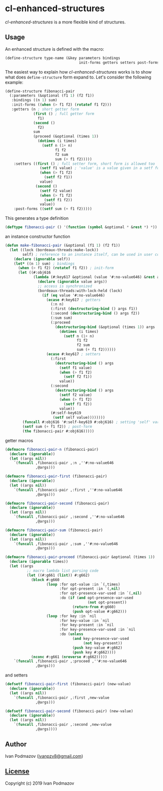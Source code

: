 # cl-enhanced-structures                                           

*cl-enhanced-structures* is a more flexible kind of structures.    

## Usage                                                           

An enhanced structure is defined with the macro:         

```lisp                                                            
(define-structure type-name (&key parameters bindings               
                                  init-forms getters setters post-forms))
```                                                                

The easiest way to explain how *cl-enhanced-structures* works is
to show what does `define-structure` form expand to.
Let's consider the following example:

```lisp
(define-structure fibonacci-pair
  (:parameters (&optional (f1 1) (f2 f1))
   :bindings ((n 1) sum)
   :init-forms ((when (> f1 f2) (rotatef f1 f2)))
   :getters (n ; short getter form
             (first () ; full getter form
               f1)
             (second ()
               f2)
             sum
             (proceed (&optional (times 1))
               (dotimes (i times)
                 (setf n (1+ n)
                       f1 f2
                       f2 sum
                       sum (+ f1 f2)))))
    :setters ((first () ; full setter form, short form is allowed too
                (setf f1 value) ; 'value' is a value given in a setf form 
                (when (> f1 f2)
                  (setf f2 f1))
                value)
              (second ()
                (setf f2 value)
                (when (> f1 f2)
                  (setf f1 f2))
                value))
    :post-forms ((setf sum (+ f1 f2)))))
```

This generates a type definition

```lisp
(deftype fibonacci-pair () '(function (symbol &optional * &rest *) *))
```

an instance constructor function

```lisp
(defun make-fibonacci-pair (&optional (f1 1) (f2 f1))
  (let ((lock (bordeaux-threads:make-lock))
        self) ; reference to an instance itself, can be used in user code
    (declare (ignorable self))
    (let* ((n 1) sum) ; bindings
      (when (> f1 f2) (rotatef f1 f2)) ; init-form
      (let ((#:obj616
             (lambda (#:key617 &optional (value '#:no-value646) &rest args)
               (declare (ignorable value args))
               ;; access is synchronized
               (bordeaux-threads:with-lock-held (lock)
                 (if (eq value '#:no-value646)
                   (ecase #:key617 ; getters
                     (:n n)
                     (:first (destructuring-bind () args f1))
                     (:second (destructuring-bind () args f2))
                     (:sum sum)
                     (:proceed
                       (destructuring-bind (&optional (times 1)) args
                         (dotimes (i times)
                           (setf n (1+ n)
                                 f1 f2
                                 f2 sum
                                 sum (+ f1 f2))))))
                   (ecase #:key617 ; setters
                     (:first
                       (destructuring-bind () args
                         (setf f1 value)
                         (when (> f1 f2) 
                           (setf f2 f1))
                         value))
                     (:second
                       (destructuring-bind () args
                         (setf f2 value)
                         (when (> f1 f2) 
                           (setf f1 f2))
                         value))
                     (#:self-key619
                      (setf self value))))))))
        (funcall #:obj616 '#:self-key619 #:obj616) ; setting 'self' variable
        (setf sum (+ f1 f2)) ; post-form
        (the fibonacci-pair #:obj616)))))
```

getter macros

```lisp
(defmacro fibonacci-pair-n (fibonacci-pair)
  (declare (ignorable))
  (let ((args nil))
    `(funcall ,fibonacci-pair ,:n ,''#:no-value646
              ,@args)))

(defmacro fibonacci-pair-first (fibonacci-pair)
  (declare (ignorable))
  (let ((args nil))
    `(funcall ,fibonacci-pair ,:first ,''#:no-value646
              ,@args)))

(defmacro fibonacci-pair-second (fibonacci-pair)
  (declare (ignorable))
  (let ((args nil))
    `(funcall ,fibonacci-pair ,:second ,''#:no-value646
              ,@args)))

(defmacro fibonacci-pair-sum (fibonacci-pair)
  (declare (ignorable))
  (let ((args nil))
    `(funcall ,fibonacci-pair ,:sum ,''#:no-value646
              ,@args)))

(defmacro fibonacci-pair-proceed (fibonacci-pair &optional (times 1))
  (declare (ignorable times))
  (let ((args
          ;; macro lambda list parsing code
          (let ((#:g661 (list)) #:g662)
            (block #:g660
                   (loop :for opt-value :in `(,times)
                         :for opt-present :in `(,nil)
                         :for opt-presence-var-used :in `(,nil)
                         :do (if (and opt-presence-var-used
                                      (not opt-present))
                               (return-from #:g660)
                               (push opt-value #:g662)))
                   (loop :for key :in `nil
                         :for key-value :in `nil
                         :for key-present :in `nil
                         :for key-presence-var-used :in `nil
                         :do (unless
                               (and key-presence-var-used
                                    (not key-present))
                               (push key-value #:g662)
                               (push key #:g662))))
            (nconc #:g661 (nreverse #:g662)))))
    `(funcall ,fibonacci-pair ,:proceed ,''#:no-value646
              ,@args)))

```

and setters

```lisp
(defsetf fibonacci-pair-first (fibonacci-pair) (new-value)
  (declare (ignorable))
  (let ((args nil))
    `(funcall ,fibonacci-pair ,:first ,new-value
              ,@args)))

(defsetf fibonacci-pair-second (fibonacci-pair) (new-value)
  (declare (ignorable))
  (let ((args nil))
    `(funcall ,fibonacci-pair ,:second ,new-value
              ,@args))))
```

## Author                                                          

Ivan Podmazov (ivanpzv8@gmail.com)                                 

## [License](LICENSE)                                              

Copyright (c) 2019 Ivan Podmazov                                   

